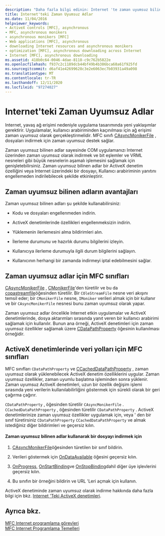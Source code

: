 ```yaml
---
description: "Daha fazla bilgi edinin: Internet 'te zaman uyumsuz bilinen adlar"
title: Internet'teki Zaman Uyumsuz Adlar
ms.date: 11/04/2016
helpviewer_keywords:
- ActiveX controls [MFC], asynchronous
- MFC, asynchronous monikers
- asynchronous monikers [MFC]
- Web applications [MFC], asynchronous
- downloading Internet resources and asynchronous monikers
- optimization [MFC], asynchronous downloading across Internet
- Internet [MFC], asynchronous downloading
ms.assetid: 418b0c64-0046-4dae-8118-c9c762b5822e
ms.openlocfilehash: f937c2c1189dcb44bf49b4b386bca68a61f925fd
ms.sourcegitcommit: d6af41e42699628c3e2e6063ec7b03931a49a098
ms.translationtype: MT
ms.contentlocale: tr-TR
ms.lasthandoff: 12/11/2020
ms.locfileid: "97274027"
---
```

# <a name="asynchronous-monikers-on-the-internet"></a>Internet'teki Zaman Uyumsuz Adlar

Internet, yavaş ağ erişimi nedeniyle uygulama tasarımında yeni yaklaşımlar gerektirir. Uygulamalar, kullanıcı arabiriminden kaçınılması için ağ erişimi zaman uyumsuz olarak gerçekleştirmelidir. MFC sınıfı [CAsyncMonikerFile](reference/casyncmonikerfile-class.md) , dosyaları indirmek için zaman uyumsuz destek sağlar.

Zaman uyumsuz bilinen adlar sayesinde COM uygulamanızı Internet üzerinden zaman uyumsuz olarak indirmek ve bit eşlemler ve VRML nesneleri gibi büyük nesnelerin aşamalı işlemesini sağlamak için genişletebilirsiniz. Zaman uyumsuz bilinen adlar bir ActiveX denetim özelliğini veya Internet üzerindeki bir dosyayı, Kullanıcı arabiriminin yanıtını engellemeden indirilebilecek şekilde etkinleştirir.

## <a name="advantages-of-asynchronous-monikers"></a>Zaman uyumsuz bilinen adların avantajları

Zaman uyumsuz bilinen adları şu şekilde kullanabilirsiniz:

- Kodu ve dosyaları engellenmeden indirin.

- ActiveX denetimlerinde özellikleri engellenmeksizin indirin.

- Yüklemenin ilerlemesini alma bildirimleri alın.

- İlerleme durumunu ve hazırlık durumu bilgilerini izleyin.

- Kullanıcıya ilerleme durumuyla ilgili durum bilgilerini sağlayın.

- Kullanıcının herhangi bir zamanda indirmeyi iptal edebilmesini sağlar.

## <a name="mfc-classes-for-asynchronous-monikers"></a>Zaman uyumsuz adlar için MFC sınıfları

[CAsyncMonikerFile](reference/casyncmonikerfile-class.md) , [CMonikerFile](reference/cmonikerfile-class.md)'den türetilir ve bu da [copastreamfile](reference/colestreamfile-class.md)öğesinden türetilir. Bir `COleStreamFile` nesne veri akışını temsil eder; bir `CMonikerFile` nesne, `IMoniker` verileri almak için bir kullanır ve bir `CAsyncMonikerFile` nesnesi bunu zaman uyumsuz olarak yapar.

Zaman uyumsuz adlar öncelikle Internet etkin uygulamalar ve ActiveX denetimlerinde, dosya aktarımları sırasında yanıt veren bir kullanıcı arabirimi sağlamak için kullanılır. Bunun ana örneği, ActiveX denetimleri için zaman uyumsuz özellikler sağlamak üzere [CDataPathProperty](reference/cdatapathproperty-class.md) öğesinin kullanılması örneğidir.

## <a name="mfc-classes-for-data-paths-in-activex-controls"></a>ActiveX denetimlerinde veri yolları için MFC sınıfları

MFC sınıfları `CDataPathProperty` ve [CCachedDataPathProperty](reference/ccacheddatapathproperty-class.md) , zaman uyumsuz olarak yüklenebilecek ActiveX denetim özelliklerini uygular. Zaman uyumsuz özellikler, zaman uyumlu başlatma işleminden sonra yüklenir. Zaman uyumsuz ActiveX denetimleri, uzun bir özellik değişim işlemi sırasında yeni verilerin kullanılabilirliğini göstermek için sürekli olarak bir geri çağırma çağırır.

`CDataPathProperty` , öğesinden türetilir `CAsyncMonikerFile` . `CCachedDataPathProperty` , öğesinden türetilir `CDataPathProperty` . ActiveX denetimlerinize zaman uyumsuz özellikler uygulamak için, veya ' den bir sınıf türetirsiniz `CDataPathProperty` `CCachedDataPathProperty` ve [](reference/casyncmonikerfile-class.md#ondataavailable) almak istediğiniz diğer bildirimleri ve geçersiz kılın.

#### <a name="to-download-a-file-using-asynchronous-monikers"></a>Zaman uyumsuz bilinen adlar kullanarak bir dosyayı indirmek için

1. [CAsyncMonikerFile](reference/casyncmonikerfile-class.md)öğesinden türetilen bir sınıf bildirin.

1. Verileri göstermek için [OnDataAvailable](reference/casyncmonikerfile-class.md#ondataavailable) öğesini geçersiz kılın.

1. [OnProgress](reference/casyncmonikerfile-class.md#onprogress), [OnStartBinding](reference/casyncmonikerfile-class.md#onstartbinding)ve [OnStopBinding](reference/casyncmonikerfile-class.md#onstopbinding)dahil diğer üye işlevlerini geçersiz kılın.

1. Bu sınıfın bir örneğini bildirin ve URL 'Leri açmak için kullanın.

ActiveX denetiminde zaman uyumsuz olarak indirme hakkında daha fazla bilgi için bkz. [Internet 'Teki ActiveX denetimleri](activex-controls-on-the-internet.md).

## <a name="see-also"></a>Ayrıca bkz.

[MFC Internet programlama görevleri](mfc-internet-programming-tasks.md)<br/>
[MFC Internet Programlama Temelleri](mfc-internet-programming-basics.md)
